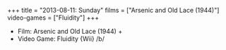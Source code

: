 +++
title = "2013-08-11: Sunday"
films = ["Arsenic and Old Lace (1944)"]
video-games = ["Fluidity"]
+++


* Film: Arsenic and Old Lace (1944) +
* Video Game: Fluidity {Wii} /b/
